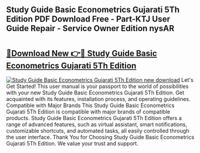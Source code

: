 ## Study Guide Basic Econometrics Gujarati 5Th Edition PDF Download Free - Part-KTJ User Guide Repair - Service Owner Edition nysAR

# <h2><a href="http://bc82960.oget.top/?id=Study+Guide+Basic+Econometrics+Gujarati+5Th+Edition">🔗Download New 👉🔴 Study Guide Basic Econometrics Gujarati 5Th Edition</a></h2>

[![Study Guide Basic Econometrics Gujarati 5Th Edition new download](https://i.imgur.com/5g1atiW.png)](http://bc82960.oget.top/?id=Study+Guide+Basic+Econometrics+Gujarati+5Th+Edition)
Let's Get Started! This user manual is your passport to the world of possibilities with your new Study Guide Basic Econometrics Gujarati 5Th Edition. Get acquainted with its features, installation process, and operating guidelines. Compatible with Major Brands This Study Guide Basic Econometrics Gujarati 5Th Edition is compatible with major brands of compatible products. Study Guide Basic Econometrics Gujarati 5Th Edition offers a range of advanced features, such as virtual assistant, smart notifications, customizable shortcuts, and automated tasks, all easily controlled through the user interface. Thank You for Choosing Study Guide Basic Econometrics Gujarati 5Th Edition. We value your trust and support.
